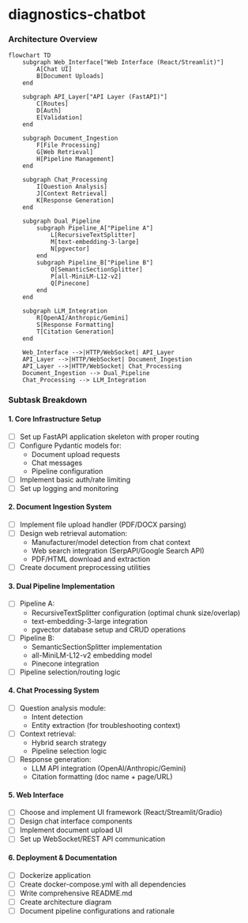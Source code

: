# diagnostics-chatbot

### Architecture Overview

```mermaid
flowchart TD
    subgraph Web_Interface["Web Interface (React/Streamlit)"]
        A[Chat UI]
        B[Document Uploads]
    end

    subgraph API_Layer["API Layer (FastAPI)"]
        C[Routes]
        D[Auth]
        E[Validation]
    end

    subgraph Document_Ingestion
        F[File Processing]
        G[Web Retrieval]
        H[Pipeline Management]
    end

    subgraph Chat_Processing
        I[Question Analysis]
        J[Context Retrieval]
        K[Response Generation]
    end

    subgraph Dual_Pipeline
        subgraph Pipeline_A["Pipeline A"]
            L[RecursiveTextSplitter]
            M[text-embedding-3-large]
            N[pgvector]
        end
        subgraph Pipeline_B["Pipeline B"]
            O[SemanticSectionSplitter]
            P[all-MiniLM-L12-v2]
            Q[Pinecone]
        end
    end

    subgraph LLM_Integration
        R[OpenAI/Anthropic/Gemini]
        S[Response Formatting]
        T[Citation Generation]
    end

    Web_Interface -->|HTTP/WebSocket| API_Layer
    API_Layer -->|HTTP/WebSocket| Document_Ingestion
    API_Layer -->|HTTP/WebSocket| Chat_Processing
    Document_Ingestion --> Dual_Pipeline
    Chat_Processing --> LLM_Integration
```

### Subtask Breakdown

#### 1. Core Infrastructure Setup
- [ ] Set up FastAPI application skeleton with proper routing
- [ ] Configure Pydantic models for:
  - Document upload requests
  - Chat messages
  - Pipeline configuration
- [ ] Implement basic auth/rate limiting
- [ ] Set up logging and monitoring

#### 2. Document Ingestion System
- [ ] Implement file upload handler (PDF/DOCX parsing)
- [ ] Design web retrieval automation:
  - Manufacturer/model detection from chat context
  - Web search integration (SerpAPI/Google Search API)
  - PDF/HTML download and extraction
- [ ] Create document preprocessing utilities

#### 3. Dual Pipeline Implementation
- [ ] Pipeline A:
  - RecursiveTextSplitter configuration (optimal chunk size/overlap)
  - text-embedding-3-large integration
  - pgvector database setup and CRUD operations
- [ ] Pipeline B:
  - SemanticSectionSplitter implementation
  - all-MiniLM-L12-v2 embedding model
  - Pinecone integration
- [ ] Pipeline selection/routing logic

#### 4. Chat Processing System
- [ ] Question analysis module:
  - Intent detection
  - Entity extraction (for troubleshooting context)
- [ ] Context retrieval:
  - Hybrid search strategy
  - Pipeline selection logic
- [ ] Response generation:
  - LLM API integration (OpenAI/Anthropic/Gemini)
  - Citation formatting (doc name + page/URL)

#### 5. Web Interface
- [ ] Choose and implement UI framework (React/Streamlit/Gradio)
- [ ] Design chat interface components
- [ ] Implement document upload UI
- [ ] Set up WebSocket/REST API communication

#### 6. Deployment & Documentation
- [ ] Dockerize application
- [ ] Create docker-compose.yml with all dependencies
- [ ] Write comprehensive README.md
- [ ] Create architecture diagram
- [ ] Document pipeline configurations and rationale
